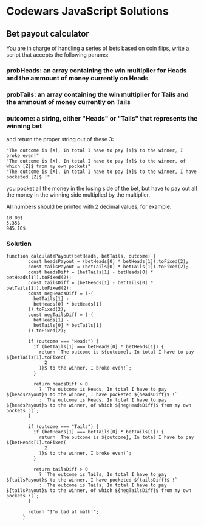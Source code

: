 # Codewars JavaScript Solutions

## Bet payout calculator

You are in charge of handling a series of bets based on coin flips, write a script that accepts the following params:

### probHeads: an array containing the win multiplier for Heads and the ammount of money currently on Heads

### probTails: an array containing the win multiplier for Tails and the ammount of money currently on Tails

### outcome: a string, either "Heads" or "Tails" that represents the winning bet

and return the proper string out of these 3:

```
"The outcome is [X], In total I have to pay [Y]$ to the winner, I broke even!"
"The outcome is [X], In total I have to pay [Y]$ to the winner, of which [Z]$ from my own pockets"
"The outcome is [X], In total I have to pay [Y]$ to the winner, I have pocketed [Z]$ !"
```

you pocket all the money in the losing side of the bet, but have to pay out all the money in the winning side multiplied by the multiplier.

All numbers should be printed with 2 decimal values, for example:

```
10.00$
5.35$
945.10$
```

### Solution

```
function calculatePayout(betHeads, betTails, outcome) {
        const headsPayout = (betHeads[0] * betHeads[1]).toFixed(2);
        const tailsPayout = (betTails[0] * betTails[1]).toFixed(2);
        const headsDiff = (betTails[1] - betHeads[0] * betHeads[1]).toFixed(2);
        const tailsDiff = (betHeads[1] - betTails[0] * betTails[1]).toFixed(2);
        const negHeadsDiff = (-(
          betTails[1] -
          betHeads[0] * betHeads[1]
        )).toFixed(2);
        const negTailsDiff = (-(
          betHeads[1] -
          betTails[0] * betTails[1]
        )).toFixed(2);

        if (outcome === "Heads") {
          if (betTails[1] === betHeads[0] * betHeads[1]) {
            return `The outcome is ${outcome}, In total I have to pay ${betTails[1].toFixed(
              2
            )}$ to the winner, I broke even!`;
          }

          return headsDiff > 0
            ? `The outcome is Heads, In total I have to pay ${headsPayout}$ to the winner, I have pocketed ${headsDiff}$ !`
            : `The outcome is Heads, In total I have to pay ${headsPayout}$ to the winner, of which ${negHeadsDiff}$ from my own pockets :(`;
        }

        if (outcome === "Tails") {
          if (betHeads[1] === betTails[0] * betTails[1]) {
            return `The outcome is ${outcome}, In total I have to pay ${betHeads[1].toFixed(
              2
            )}$ to the winner, I broke even!`;
          }

          return tailsDiff > 0
            ? `The outcome is Tails, In total I have to pay ${tailsPayout}$ to the winner, I have pocketed ${tailsDiff}$ !`
            : `The outcome is Tails, In total I have to pay ${tailsPayout}$ to the winner, of which ${negTailsDiff}$ from my own pockets :(`;
        }

        return "I'm bad at math!";
      }
```
